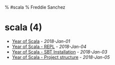 % #scala
% Freddie Sanchez
# scala (4)
* [Year of Scala](/posts/year-of-scala.html) - _2018-Jan-01_
* [Year of Scala - REPL](/posts/year-of-scala/1_scala_repl.html) - _2018-Jan-04_
* [Year of Scala - SBT Installation](/posts/year-of-scala/0_installation.html) - _2018-Jan-03_
* [Year of Scala - Project structure](/posts/year-of-scala/2_sbt_project.html) - _2018-Jan-05_
